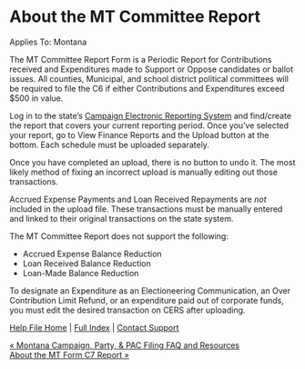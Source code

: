  About the MT Committee Report
==========

Applies To: Montana

The MT Committee Report Form is a Periodic Report for Contributions received and Expenditures made to Support or Oppose candidates or ballot issues. All counties, Municipal, and school district political committees will be required to file the C6 if either Contributions and Expenditures exceed $500 in value. 

Log in to the state’s [Campaign Electronic Reporting System](https://cers-ext.mt.gov/CampaignTracker/dashboard) and find/create the report that covers your current reporting period. Once you’ve selected your report, go to View Finance Reports and the Upload button at the bottom. Each schedule must be uploaded separately.

Once you have completed an upload, there is no button to undo it. The most likely method of fixing an incorrect upload is manually editing out those transactions.

Accrued Expense Payments and Loan Received Repayments are *not* included in the upload file. These transactions must be manually entered and linked to their original transactions on the state system.

The MT Committee Report does not support the following:

* Accrued Expense Balance Reduction
* Loan Received Balance Reduction
* Loan-Made Balance Reduction

To designate an Expenditure as an Electioneering Communication, an Over Contribution Limit Refund, or an expenditure paid out of corporate funds, you must edit the desired transaction on CERS after uploading.

[Help File Home](/help/) | [Full Index](/Help-File-Directory/) | [Contact Support](mailto:support@ISPolitical.com)

[« Montana Campaign, Party, & PAC Filing FAQ and Resources](/Montana-Campaign-Party-PAC-Filing-FAQ-and-Resources)  
[About the MT Form C7 Report »](/About-the-MT-Form-C7)